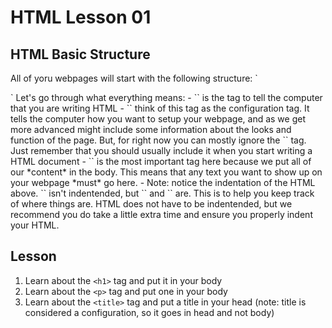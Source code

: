 # HTML Lesson 01

## HTML Basic Structure
All of yoru webpages will start with the following structure:
`<html>
	<head>
	</head>
	<body>
	</body>
</html>`
Let's go through what everything means:
- `<html>` is the tag to tell the computer that you are writing HTML
- `<head>` think of this tag as the configuration tag. It tells the computer how you want to setup your webpage, and as we get more advanced might include some information about the looks and function of the page. But, for right now you can mostly ignore the `<head>` tag. Just remember that you should usually include it when you start writing a HTML document
- `<body>` is the most important tag here because we put all of our *content* in the body. This means that any text you want to show up on your webpage *must* go here.
- Note: notice the indentation of the HTML above. `<html>` isn't indentended, but `<head>` and `<body>` are. This is to help you keep track of where things are. HTML does not have to be indentended, but we recommend you do take a little extra time and ensure you properly indent your HTML.

## Lesson
1. Learn about the `<h1>` tag and put it in your body
2. Learn about the `<p>` tag and put one in your body
3. Learn about the `<title>` tag and put a title in your head (note: title is considered a configuration, so it goes in head and not body)